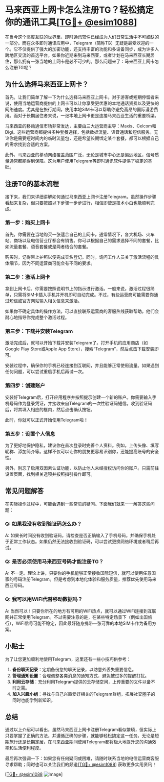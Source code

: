 # 马来西亚上网卡怎么注册TG？轻松搞定你的通讯工具[[TG💪+ @esim1088](https://t.me/s/esim1088)]

在当今这个高度互联的世界里，即时通讯软件已经成为人们日常生活中不可或缺的一部分。而在众多即时通讯应用中，Telegram（简称TG）无疑是最受欢迎的一个。它不仅提供了强大的加密功能，还支持丰富的功能和多设备同步，成为许多人跨地区交流的首选平台。如果你近期来到马来西亚，或者计划在马来西亚长期居住，那么拥有一张当地的上网卡是必不可少的。那么问题来了：马来西亚上网卡怎么注册TG呢？

## 为什么选择马来西亚上网卡？

首先，让我们简单了解一下为什么选择马来西亚上网卡。对于游客或短期停留者来说，使用当地运营商提供的上网卡可以让你享受更优惠的本地通话资费以及更快的网络速度。尤其是在旅行期间，使用本地SIM卡可以帮助你避免高昂的国际漫游费用。而对于长期居住者来说，一张本地上网卡更是连接马来西亚生活的重要桥梁。

马来西亚的移动通信市场非常发达，主要由三大运营商主导：Maxis、Celcom和Digi。这些运营商都提供多种套餐选择，包括数据流量、语音通话和短信服务。无论你是需要短时间内的临时流量包，还是希望长期绑定某个套餐，都可以根据自己的需求找到合适的方案。

此外，马来西亚的移动网络覆盖范围广泛，无论是城市中心还是偏远地区，信号质量通常都能得到保障。这为用户使用Telegram等即时通讯软件提供了稳定的基础。

## 注册TG的基本流程

接下来，我们来详细讲解如何通过马来西亚上网卡注册Telegram。虽然操作步骤看起来复杂，但只要按照以下步骤一步步进行，相信即使是技术小白也能顺利完成。

### 第一步：购买上网卡

首先，你需要在当地购买一张适合自己的上网卡。通常情况下，各大机场、火车站、商场以及电信营业厅都会有销售。你可以根据自己的需求选择不同的套餐，比如流量套餐、语音套餐或是两者结合的套餐。

购买时，记得带上护照以便完成实名登记。同时，询问工作人员关于激活流程的具体细节，因为不同运营商可能会有不同的要求。

### 第二步：激活上网卡

拿到上网卡后，你需要按照说明书上的指示进行激活。一般来说，激活过程很简单，只需将SIM卡插入手机并开机即可自动完成。不过，有些运营商可能需要你通过短信或官方网站输入相关信息来激活。

如果你不确定具体的操作方法，可以直接联系运营商的客服热线获取帮助。他们会耐心地指导你完成整个激活过程。

### 第三步：下载并安装Telegram

激活完成后，就可以开始下载并安装Telegram了。打开手机的应用商店（如Google Play Store或Apple App Store），搜索“Telegram”，然后点击下载安装即可。

安装过程中，确保你的手机已经连接到互联网，并且能够正常使用流量。如果遇到任何问题，可以尝试重启手机后再试一次。

### 第四步：创建账户

安装好Telegram后，打开应用程序并按照提示创建一个新的账户。你需要输入手机号码作为登录凭证，并接收来自Telegram的一次性验证码短信。收到验证码后，将其填入相应的框内，然后点击确认按钮。

此时，你就可以正式开始使用Telegram啦！

### 第五步：设置个人信息

为了更好地保护隐私，建议你在首次登录时完善个人资料。例如，上传头像、填写昵称、添加简介等。这样不仅可以让你的朋友更容易识别你，还能提高账号的安全性。

另外，别忘了启用双因素认证功能，以防止他人未经授权访问你的账户。只需前往设置页面，找到相关选项并按照指引操作即可。

## 常见问题解答

在实际操作过程中，可能会遇到一些常见的疑问。下面我们就来一一解答这些问题：

### Q: 如果我没有收到验证码怎么办？
A: 如果长时间没有收到验证码，请检查是否正确输入了手机号码，并确保手机处于正常工作状态。如果仍然无法接收到验证码，可以尝试更换网络环境或者稍后再试。

### Q: 是否必须使用马来西亚号码才能注册TG？
A: 不一定。理论上讲，只要你的手机能够正常接收国际短信，就可以使用任意国家的号码注册Telegram。但是考虑到本地化体验和服务质量，推荐优先使用马来西亚号码。

### Q: 我可以用WiFi代替移动数据吗？
A: 当然可以！只要你所在的地方有可用的WiFi热点，就可以通过WiFi连接到互联网并正常使用Telegram。不过需要注意的是，在某些特定场景下（例如出国旅行），WiFi信号可能不稳定，因此最好随身携带一张可靠的本地SIM卡作为备用方案。

## 小贴士

为了让您更加顺利地使用Telegram，这里还有一些小技巧供参考：

1. **备份聊天记录**：定期备份您的聊天记录，以防意外丢失重要信息。
2. **管理通知设置**：合理调整各类消息的通知方式，避免被过多的提醒打扰。
3. **利用云存储**：充分利用Telegram提供的云存储空间，上传重要的文件以备不时之需。
4. **加入兴趣小组**：寻找与自己兴趣爱好相关的Telegram群组，拓展社交圈子的同时也能学到新知识。

## 总结

通过以上介绍可以看出，虽然马来西亚上网卡注册Telegram看似繁琐，但实际上只要掌握了正确的方法，并遵循正确的步骤，就能够轻松搞定这一任务。无论是短期旅行还是长期定居，在马来西亚期间使用Telegram都将极大地提升您的沟通效率和生活便利程度。

最后再次强调一下：如果您有任何疑问或困难，请随时联系当地的电信运营商客服寻求帮助；同时也可以关注我们的频道[[TG💪+ @esim1088](https://t.me/s/esim1088)] 获取更多实用资讯！

[[TG💪+ @esim1088](https://t.me/s/esim1088) ![Image](https://i.postimg.cc/4NQfJmqS/Snipaste-2025-05-13-00-14-12.png)]